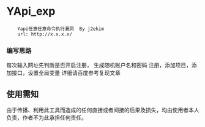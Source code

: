 # YApi_exp
        Yapi任意任意命令执行漏洞  By j2ekim
        url: http://x.x.x.x/

###   编写思路
   每次输入网址先判断是否开启注册，
   生成随机账户名和密码
   注册，添加项目，添加接口，设置全局变量
   详细请百度参考复现文章
   
## 使用需知
由于传播、利用此工具而造成的任何直接或者间接的后果及损失，均由使用者本人负责，作者不为此承担任何责任。
